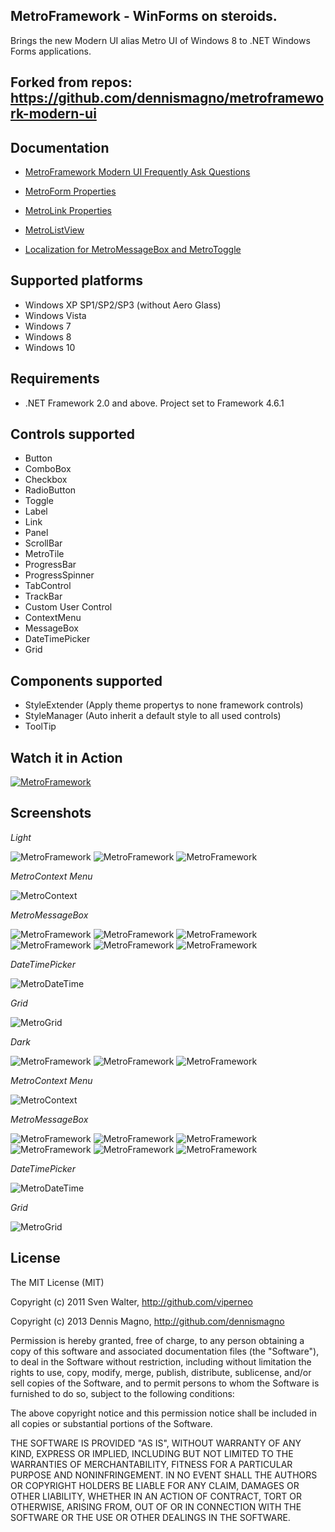 MetroFramework - WinForms on steroids.
--------------------------------------

Brings the new Modern UI alias Metro UI of Windows 8 to .NET Windows Forms applications. 

Forked from repos: https://github.com/dennismagno/metroframework-modern-ui
------------------


Documentation
-------------------
* [MetroFramework Modern UI Frequently Ask Questions](http://denricdenise.info/metroframework-faq/)

* [MetroForm Properties](http://denricdenise.info/2015/07/metroframework-modern-ui-metroform-properties/)
* [MetroLink Properties](http://denricdenise.info/2015/08/metrolink-properties-metroframework-modern-ui/)
* [MetroListView](http://denricdenise.info/2016/01/metrolistview-is-coming-in-metroframework/)
* [Localization for MetroMessageBox and MetroToggle](http://denricdenise.info/2016/06/metromessagebox-localized-preview/)

Supported platforms
-------------------
* Windows XP SP1/SP2/SP3 (without Aero Glass)
* Windows Vista
* Windows 7
* Windows 8
* Windows 10

Requirements
------------
* .NET Framework 2.0 and above. Project set to Framework 4.6.1

Controls supported
------------------
* Button
* ComboBox
* Checkbox
* RadioButton
* Toggle
* Label
* Link
* Panel
* ScrollBar
* MetroTile
* ProgressBar
* ProgressSpinner
* TabControl
* TrackBar
* Custom User Control
* ContextMenu
* MessageBox
* DateTimePicker
* Grid

Components supported
------------------
* StyleExtender (Apply theme propertys to none framework controls)
* StyleManager (Auto inherit a default style to all used controls)
* ToolTip

Watch it in Action
----------
[![MetroFramework](http://i.imgur.com/PigyRpU.jpg)](http://youtu.be/2aR0OPzn1p0)

Screenshots
----------
*Light*

![MetroFramework](http://i.imgur.com/ix1FRru.jpg)
![MetroFramework](http://i.imgur.com/YXDDMT6.jpg)
![MetroFramework](http://i.imgur.com/2lsnqT4.jpg)

*MetroContext Menu*

![MetroContext](http://i.imgur.com/6k0E7yA.jpg)

*MetroMessageBox*

![MetroFramework](http://i.imgur.com/hGQeCAU.jpg)
![MetroFramework](http://i.imgur.com/2o3w0sn.jpg)
![MetroFramework](http://i.imgur.com/x6rSYmI.jpg)
![MetroFramework](http://i.imgur.com/P7E3EPd.jpg)
![MetroFramework](http://i.imgur.com/xem9sCO.jpg)
![MetroFramework](http://i.imgur.com/frhc99m.jpg)

*DateTimePicker*

![MetroDateTime](http://i.imgur.com/IPTQPBS.jpg)

*Grid*

![MetroGrid](http://i.imgur.com/MxP97bj.jpg)

*Dark*

![MetroFramework](http://i.imgur.com/Ho6WQpX.jpg)
![MetroFramework](http://i.imgur.com/f0S0I0z.jpg)
![MetroFramework](http://i.imgur.com/tYwfeq8.jpg)

*MetroContext Menu*

![MetroContext](http://i.imgur.com/dqOXrwR.jpg)

*MetroMessageBox*

![MetroFramework](http://i.imgur.com/lSyVdPg.jpg)
![MetroFramework](http://i.imgur.com/rsNpkHP.jpg)
![MetroFramework](http://i.imgur.com/9fMa7VI.jpg)
![MetroFramework](http://i.imgur.com/qSzeXsw.jpg)
![MetroFramework](http://i.imgur.com/YksXEjN.jpg)
![MetroFramework](http://i.imgur.com/6gASnLa.jpg)

*DateTimePicker*

![MetroDateTime](http://i.imgur.com/Y5eNKqj.jpg)

*Grid*

![MetroGrid](http://i.imgur.com/9LrswVO.jpg)

License
-------

The MIT License (MIT)

Copyright (c) 2011 Sven Walter, http://github.com/viperneo

Copyright (c) 2013 Dennis Magno, http://github.com/dennismagno

Permission is hereby granted, free of charge, to any person obtaining a copy of 
this software and associated documentation files (the "Software"), to deal in the 
Software without restriction, including without limitation the rights to use, copy, 
modify, merge, publish, distribute, sublicense, and/or sell copies of the Software, 
and to permit persons to whom the Software is furnished to do so, subject to the 
following conditions:

The above copyright notice and this permission notice shall be included in 
all copies or substantial portions of the Software.

THE SOFTWARE IS PROVIDED "AS IS", WITHOUT WARRANTY OF ANY KIND, EXPRESS OR IMPLIED, 
INCLUDING BUT NOT LIMITED TO THE WARRANTIES OF MERCHANTABILITY, FITNESS FOR A 
PARTICULAR PURPOSE AND NONINFRINGEMENT. IN NO EVENT SHALL THE AUTHORS OR COPYRIGHT 
HOLDERS BE LIABLE FOR ANY CLAIM, DAMAGES OR OTHER LIABILITY, WHETHER IN AN ACTION OF 
CONTRACT, TORT OR OTHERWISE, ARISING FROM, OUT OF OR IN CONNECTION WITH THE SOFTWARE 
OR THE USE OR OTHER DEALINGS IN THE SOFTWARE.
